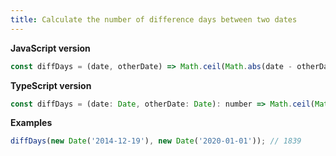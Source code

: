 ```yaml
---
title: Calculate the number of difference days between two dates
---
```


**JavaScript version**

```js
const diffDays = (date, otherDate) => Math.ceil(Math.abs(date - otherDate) / (1000 * 60 * 60 * 24));
```

**TypeScript version**

```js
const diffDays = (date: Date, otherDate: Date): number => Math.ceil(Math.abs(date.valueOf() - otherDate.valueOf()) / (1000 * 60 * 60 * 24));
```

**Examples**

```js
diffDays(new Date('2014-12-19'), new Date('2020-01-01')); // 1839
```
